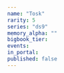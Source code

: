 ```yaml
---
name: "Tosk"
rarity: 5
series: "ds9"
memory_alpha: ""
bigbook_tier:
events:
in_portal:
published: false
---
```

